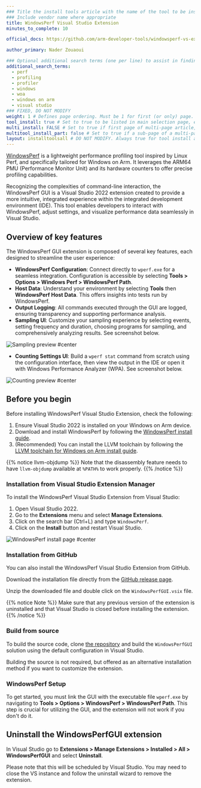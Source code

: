 ```yaml
---
### Title the install tools article with the name of the tool to be installed
### Include vendor name where appropriate
title: WindowsPerf Visual Studio Extension
minutes_to_complete: 10

official_docs: https://github.com/arm-developer-tools/windowsperf-vs-extension

author_primary: Nader Zouaoui

### Optional additional search terms (one per line) to assist in finding the article
additional_search_terms:
  - perf
  - profiling
  - profiler
  - windows
  - woa
  - windows on arm
  - visual studio
### FIXED, DO NOT MODIFY
weight: 1 # Defines page ordering. Must be 1 for first (or only) page.
tool_install: true # Set to true to be listed in main selection page, else false
multi_install: FALSE # Set to true if first page of multi-page article, else false
multitool_install_part: false # Set to true if a sub-page of a multi-page article, else false
layout: installtoolsall # DO NOT MODIFY. Always true for tool install articles
---
```

[WindowsPerf](https://learn.arm.com/install-guides/wperf/) is a lightweight performance profiling tool inspired by Linux Perf, and specifically tailored for Windows on Arm. It leverages the ARM64 PMU (Performance Monitor Unit) and its hardware counters to offer precise profiling capabilities. 

Recognizing the complexities of command-line interaction, the WindowsPerf GUI is a Visual Studio 2022 extension created to provide a more intuitive, integrated experience within the integrated development environment (IDE). This tool enables developers to interact with WindowsPerf, adjust settings, and visualize performance data seamlessly in Visual Studio.

## Overview of key features

The WindowsPerf GUI extension is composed of several key features, each designed to streamline the user experience:

- **WindowsPerf Configuration**: Connect directly to `wperf.exe` for a seamless integration. Configuration is accessible by selecting **Tools > Options > Windows Perf > WindowsPerf Path**.
- **Host Data**: Understand your environment by selecting **Tools** then **WindowsPerf Host Data**. This offers insights into tests run by WindowsPerf.
- **Output Logging**: All commands executed through the GUI are logged, ensuring transparency and supporting performance analysis.
- **Sampling UI**: Customize your sampling experience by selecting events, setting frequency and duration, choosing programs for sampling, and comprehensively analyzing results. See screenshot below.

![Sampling preview #center](../_images/wperf-vs-extension-sampling-preview.png "Sampling settings UI Overview")


- **Counting Settings UI**: Build a `wperf stat` command from scratch using the configuration interface, then view the output in the IDE or open it with Windows Performance Analyzer (WPA). See screenshot below.


![Counting preview #center](../_images/wperf-vs-extension-counting-preview.png "Counting settings UI Overview")

## Before you begin

Before installing WindowsPerf Visual Studio Extension, check the following:
1. Ensure Visual Studio 2022 is installed on your Windows on Arm device.
2. Download and install WindowsPerf by following the [WindowsPerf install guide](/install-guides/wperf/).
3. (Recommended) You can install the LLVM toolchain by following the [LLVM toolchain for Windows on Arm install guide](/install-guides/llvm-woa).

{{% notice llvm-objdump %}}
Note that the disassembly feature needs to have `llvm-objdump` available at `%PATH%` to work properly.
{{% /notice %}}

### Installation from Visual Studio Extension Manager

To install the WindowsPerf Visual Studio Extension from Visual Studio:

1. Open Visual Studio 2022.
2. Go to the **Extensions** menu and select **Manage Extensions**.
4. Click on the search bar (Ctrl+L) and type `WindowsPerf`.
5. Click on the **Install** button and restart Visual Studio.

![WindowsPerf install page #center](../_images/wperf-vs-extension-install-page.png)

### Installation from GitHub

You can also install the WindowsPerf Visual Studio Extension from GitHub. 

Download the installation file directly from the [GitHub release page](https://github.com/arm-developer-tools/windowsperf-vs-extension/releases).

Unzip the downloaded file and double click on the `WindowsPerfGUI.vsix` file.

{{% notice Note %}}
Make sure that any previous version of the extension is uninstalled and that Visual Studio is closed before installing the extension.
{{% /notice %}}

### Build from source

To build the source code, clone [the repository](https://github.com/arm-developer-tools/windowsperf-vs-extension) and build the `WindowsPerfGUI` solution using the default configuration in Visual Studio. 

Building the source is not required, but offered as an alternative installation method if you want to customize the extension. 

### WindowsPerf Setup

To get started, you must link the GUI with the executable file `wperf.exe` by navigating to **Tools > Options > WindowsPerf > WindowsPerf Path**. This step is crucial for utilizing the GUI, and the extension will not work if you don't do it.

## Uninstall the WindowsPerfGUI extension

In Visual Studio go to **Extensions > Manage Extensions > Installed > All > WindowsPerfGUI** and select **Uninstall**. 

Please note that this will be scheduled by Visual Studio. You may need to close the VS instance and follow the uninstall wizard to remove the extension.
